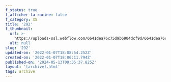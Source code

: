 ```yaml
---
f_status: true
f_afficher-la-racine: false
f_category: XS
title: '292'
f_thumbnail:
  url: >-
    https://uploads-ssl.webflow.com/6641dea76c75d9b6904dcf9d/6641dea76c75d9b6904dd396_292.jpg
  alt: null
slug: '292'
updated-on: '2022-01-07T18:08:54.252Z'
created-on: '2022-01-07T18:06:11.794Z'
published-on: '2024-05-13T09:35:37.825Z'
layout: '[archive].html'
tags: archive
---
```



